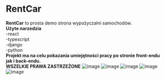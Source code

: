 # RentCar

**RentCar** to prosta demo strona wypożyczalni samochodów. <br />
**Użyte narzedzia** <br />
-react<br />
-typescript<br />
-django<br />
-python<br />
**Projekt ma na celu pokazania umiejętności pracy po stronie front-endu jak i back-endu.**<br />
**WSZELKIE PRAWA ZASTRZEŻONE**
![image](https://github.com/fl3xxy/car-rental/assets/122679895/328e7f5f-4367-45be-9f2c-f0c97f49c2d1)
![image](https://github.com/fl3xxy/car-rental/assets/122679895/3e1a6dfb-fe38-4865-b787-6f7a9779f03d)
![image](https://github.com/fl3xxy/car-rental/assets/122679895/fb30ba2f-71f2-4dc6-ab87-9bd1920eda53)
![image](https://github.com/fl3xxy/car-rental/assets/122679895/bb43319f-f210-4efb-93b9-3aac8e6a75ea)
![image](https://github.com/fl3xxy/car-rental/assets/122679895/dc02d33c-9f9d-4317-99bd-e0a7c52fa02d)

